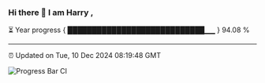 ### Hi there 👋 I am Harry , 

⏳ Year progress { ████████████████████████████▁▁ } 94.08 %

---

⏰ Updated on Tue, 10 Dec 2024 08:19:48 GMT

![Progress Bar CI](https://github.com/duykhang68/duykhang68/workflows/Progress%20Bar%20CI/badge.svg)
